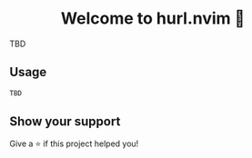 <h1 align="center">Welcome to hurl.nvim 👋</h1>
<p>
  TBD
</p>

## Usage

```sh
TBD
```

## Show your support

Give a ⭐️ if this project helped you!
